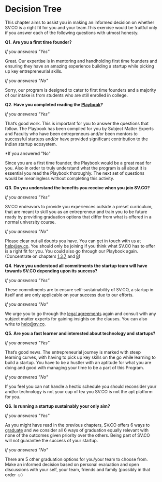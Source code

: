 # Decision Tree

This chapter aims to assist you in making an informed decision on whether SV.CO is a right fit for you and your team.This exercise would be fruitful only if you answer each of the following questions with utmost honesty.

**Q1.** **Are you a first time founder?**

 *If you answered "Yes"*
 
 Great. Our expertise is in mentoring and handholding first time founders and ensuring they have an amazing experience building a startup while picking up key entrepreneurial skills.
 
 *If you answered "No"*
 
 Sorry, our program is designed to cater to first time founders and a majority of our intake is from students who are still enrolled in college.
 
 
 **Q2.** **Have you completed reading the [Playbook](http://playbook.sv.co/)?**
 
 *If you answered "Yes"*
 
 That’s good work. This is important for you to answer the questions that follow. The Playbook has been compiled for you by Subject Matter Experts and Faculty who have been entrepreneurs and/or been mentors to successful startups and/or have provided significant contribution to the Indian startup ecosystem.
 
 *If you answered "No"
 
 Since you are a first time founder, the Playbook would be a great read for you. Also in order to truly understand what the program is all about it is essential you read the Playbook thoroughly. The next set of questions would be meaningless without completing this activity.
 
 **Q3.** **Do you understand the benefits you receive when you join SV.CO?**
 
 *If you answered "Yes"*
 
 SV.CO endeavors to provide you experiences outside a preset curriculum, that are meant to skill you as an entrepreneur and train you to be future ready by providing graduation options that differ from what is offered in a normal university course.
 
 *If you answered "No"*
 
 Please clear out all doubts you have. You can get in touch with us at help@sv.co. You should only be joining if you think what SV.CO has to offer is a right fit for you. You could also go through our Playbook again. (Concentrate on chapters [1](http://playbook.sv.co/1-partnership.html),[3](http://playbook.sv.co/3-verified-timelines.html),[7](http://playbook.sv.co/7-graduation.html) and [8](http://playbook.sv.co/8-perks.html))
 
 
  **Q4.** **Have you understood all commitments the startup team will have towards SV.CO depending upon its success?**
  
  *If you answered "Yes"*
  
 These commitments are to ensure self-sustainability of SV.CO, a startup in itself and are only applicable on your success due to our efforts.
 
 *If you answered "No"*
 
 We urge you to go through the [legal agreements](http://playbook.sv.co/2-legal-agreement.html) again and consult with any subject matter experts for gaining insights on the clauses. You can also write to help@sv.co.

**Q5.** **Are you a fast learner and interested about technology and startups?**
 
 *If you answered "Yes"*
 
 That’s good news. The entrepreneurial journey is marked with steep learning curves, with having to pick up key skills on the go while learning to build a startup. You have to be a hustler with an aptitude for what you are doing and good with managing your time to be a part of this Program.

*If you answered "No"* 
 
 If you feel you can not handle a hectic schedule you should reconsider your and/or technology is not your cup of tea you SV.CO is not the apt platform for you.
 
 **Q6.** **Is running a startup sustainably your only aim?**
 
 *If you answered "Yes"*
 
 As you might have read in the previous chapters, SV.CO offers 6 ways to [graduate](http://playbook.sv.co/7-graduation.html) and we consider all 6 ways of graduation equally relevant with none of the outcomes given priority over the others. Being part of SV.CO will not guarantee the success of your startup.
 
 *If you answered "No"* 
 
 There are 5 other graduation options for you/your team to choose from. Make an informed decision based on personal evaluation and open discussions with your self, your team, friends and family (possibly in that order ☺)


 
 